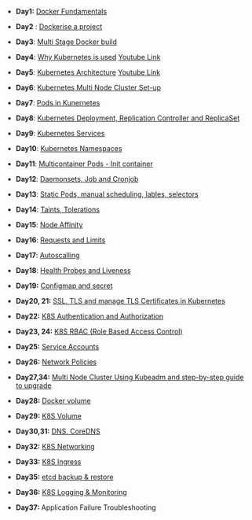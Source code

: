 - **Day1:** [Docker Fundamentals](https://github.com/Ajit1279/GCP_Learning/blob/main/Docker_K8S/Docker/240815_DockerFundamentals.md)

- **Day2** : [Dockerise a project](https://github.com/Ajit1279/GCP_Learning/blob/main/Docker_K8S/Docker/240815_DockerOnVM.md)

- **Day3**: [Multi Stage Docker build](https://github.com/Ajit1279/GCP_Learning/blob/main/Docker_K8S/Docker/240817_MultiStageDocker.md)

- **Day4**: [Why Kubernetes is used](https://github.com/Ajit1279/GCP_Learning/blob/main/Docker_K8S/K8S/Notes_k8s.md) [Youtube Link](https://www.youtube.com/watch?v=lXs1VCWqIH4&list=PLl4APkPHzsUUOkOv3i62UidrLmSB8DcGC&index=5)

- **Day5**: [Kubernetes Architecture](https://github.com/Ajit1279/GCP_Learning/blob/main/Docker_K8S/K8S/Notes_k8s.md)  [Youtube Link](https://www.youtube.com/watch?v=SGGkUCctL4I&list=PLl4APkPHzsUUOkOv3i62UidrLmSB8DcGC&index=6)
   
- **Day6**: [Kubernetes Multi Node Cluster Set-up](https://github.com/Ajit1279/GCP_Learning/blob/main/Docker_K8S/K8S/KindClusters.md)

- **Day7**: [Pods in Kunernetes](https://github.com/Ajit1279/GCP_Learning/blob/main/Docker_K8S/K8S/KindClusters.md)
  
- **Day8**: [Kubernetes Deployment, Replication Controller and ReplicaSet](https://github.com/Ajit1279/GCP_Learning/blob/main/Docker_K8S/K8S/concepts/240908_Deployments_ReplicaSets_ReplicationController.md)

- **Day9**: [Kubernetes Services](https://github.com/Ajit1279/GCP_Learning/blob/main/Docker_K8S/K8S/concepts/240915_K8S_Services.md)
  
- **Day10**: [Kubernetes Namespaces](https://github.com/Ajit1279/GCP_Learning/blob/main/Docker_K8S/K8S/concepts/240101_Namespaces.md)
  
- **Day11**: [Multicontainer Pods - Init container](https://github.com/Ajit1279/GCP_Learning/blob/main/Docker_K8S/K8S/concepts/240927_MulticontainerPods.md)
  
- **Day12**: [Daemonsets, Job and Cronjob](https://github.com/Ajit1279/GCP_Learning/blob/main/Docker_K8S/K8S/concepts/240927_Daemonsets_Job_Cronjob.md)
  
- **Day13**: [Static Pods, manual scheduling, lables, selectors](https://github.com/Ajit1279/GCP_Learning/blob/main/Docker_K8S/K8S/concepts/241002_StaticPods_ManualScheduling.md)

- **Day14**: [Taints, Tolerations](https://github.com/Ajit1279/GCP_Learning/blob/main/Docker_K8S/K8S/concepts/241007_Taints_Tolerations.md)
  
- **Day15**: [Node Affinity](https://github.com/Ajit1279/GCP_Learning/blob/main/Docker_K8S/K8S/concepts/241015_NodeAffinity.md)
  
- **Day16**: [Requests and Limits](https://github.com/Ajit1279/GCP_Learning/blob/main/Docker_K8S/K8S/concepts/241017_Requests_Limits.md)
  
- **Day17**: [Autoscalling](https://github.com/Ajit1279/GCP_Learning/blob/main/Docker_K8S/K8S/concepts/241017_Autoscaling.md)
  
- **Day18**: [Health Probes and Liveness](https://github.com/Ajit1279/GCP_Learning/blob/main/Docker_K8S/K8S/concepts/241018_HealthProbes_Liveness.md)

- **Day19:** [Configmap and secret](https://github.com/Ajit1279/GCP_Learning/blob/main/Docker_K8S/K8S/concepts/241018_Configmap_Secret.md)
  
- **Day20, 21:** [SSL, TLS and manage TLS Certificates in Kubernetes](https://github.com/Ajit1279/GCP_Learning/blob/main/Docker_K8S/K8S/concepts/241018_TLSCerts_in_K8S.md)
   
- **Day22:** [K8S Authentication and Authorization](https://github.com/Ajit1279/GCP_Learning/blob/main/Docker_K8S/K8S/concepts/241019_Authentication_Authorization.md)
  
- **Day23, 24:** [K8S RBAC (Role Based Access Control)](https://github.com/Ajit1279/GCP_Learning/blob/main/Docker_K8S/K8S/concepts/241019_K8S_RBAC.md)
  
- **Day25:** [Service Accounts](https://github.com/Ajit1279/GCP_Learning/blob/main/Docker_K8S/K8S/concepts/241019_ServiceAccounts.md)
  
- **Day26:** [Network Policies](https://github.com/Ajit1279/GCP_Learning/blob/main/Docker_K8S/K8S/concepts/241019_NetworkPolicies.md)
  
- **Day27,34:** [Multi Node Cluster Using Kubeadm and step-by-step guide to upgrade](https://github.com/Ajit1279/GCP_Learning/blob/main/Docker_K8S/K8S/concepts/241021_MultinodeCluster_Kubeadm.md)
  
- **Day28:** [Docker volume](https://github.com/Ajit1279/GCP_Learning/blob/main/Docker_K8S/K8S/concepts/241021_DockerVolume.md)
  
- **Day29:** [K8S Volume](https://github.com/Ajit1279/GCP_Learning/blob/main/Docker_K8S/K8S/concepts/241021_K8S_Volume.md)
  
- **Day30,31:** [DNS, CoreDNS](https://github.com/Ajit1279/GCP_Learning/blob/main/Docker_K8S/K8S/concepts/241025_DNS_CoreDNS.md)
  
- **Day32:** [K8S Networking](https://github.com/Ajit1279/GCP_Learning/blob/main/Docker_K8S/K8S/concepts/241026_K8S_Networking.md)
  
- **Day33:** [K8S Ingress](https://github.com/Ajit1279/GCP_Learning/blob/main/Docker_K8S/K8S/concepts/241026_Ingress_IngressController.md)
  
- **Day35:** [etcd backup & restore](https://github.com/Ajit1279/GCP_Learning/blob/main/Docker_K8S/K8S/concepts/241027_ETCD_Backup.md)

- **Day36:** [K8S Logging & Monitoring](https://github.com/Ajit1279/GCP_Learning/blob/main/Docker_K8S/K8S/concepts/241028_Logging_Monitoring.md)

- **Day37:** Application Failure Troubleshooting
